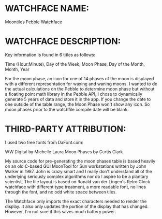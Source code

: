 WATCHFACE NAME:
===============
Moontiles Pebble Watchface 

WATCHFACE DESCRIPTION:
======================
Key information is found in 6 titles as follows:

Time (Hour:Minute), Day of the Week, Moon Phase, Day of the Month, Month, Year

For the moon phase, an icon for one of 14 phases of the moon is displayed
with a different representation for waxing and waning moons.  I wanted to do
the actual calculations on the Pebble to determine moon phase but without a
floating point math library in the Pebble API, I chose to dynamically
generate 5 years of data and store it in the app.  If you change the date to
one outside of the table range, the Moon Phase won't show any icon.  So moon
phases prior to the watchfile compile date will be blank.

THIRD-PARTY ATTRIBUTION:
========================
I used two free fonts from DaFont.com:

WW Digital by Michelle Laura
Moon Phases by Curtis Clark

My source code for pre-generating the moon phases table is based heavily on
an old C-based GUI MoonTool for Sun workstations written by John Walker in
1987.  John is crazy smart and I really don't understand all of the
underlying seriously complex algorithms nor do I aspire to be a plantary
scientist.  The tile layout is based on Ronald van der Lingen's Retro Clock
watchface with different type treatment, a more readable font, no lines
through the font, and no odd white space between tiles.

The Watchface only imports the exact characters needed to render the
display.  It also only updates the portion of the display that has changed.
However, I'm not sure if this saves much battery power.
